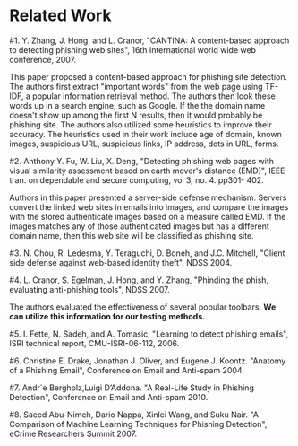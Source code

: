 # Related Work #

#1. Y. Zhang, J. Hong, and L. Cranor, "CANTINA: A content-based approach to detecting phishing web sites", 16th International world wide web conference, 2007.

This paper proposed a content-based approach for phishing site detection. The authors first extract "important words" from the web page using TF-IDF, a popular information retrieval method. The authors then look these words up in a search engine, such as Google. If the the domain name doesn't show up among the first N results, then it would probably be phishing site.
The authors also utilized some heuristics to improve their accuracy. The heuristics used in their work include age of domain, known images, suspicious URL, suspicious links, IP address, dots in URL, forms.


#2. Anthony Y. Fu, W. Liu, X. Deng, "Detecting phishing web pages with visual similarity assessment based on earth mover's distance (EMD)", IEEE tran. on dependable and secure computing, vol 3, no. 4. pp301- 402.

Authors in this paper presented a server-side defense mechanism. Servers convert the linked web sites in emails into images, and compare the images with the stored authenticate images based on a measure called EMD. If the images matches any of those authenticated images but has a different domain name, then this web site will be classified as phishing site.


#3. N. Chou, R. Ledesma, Y. Teraguchi, D. Boneh, and J.C. Mitchell, "Client side defense against web-based identity theft", NDSS 2004.

#4. L. Cranor, S. Egelman, J. Hong, and Y. Zhang, "Phinding the phish, evaluating anti-phishing tools", NDSS 2007.

The authors evaluated the effectiveness of several popular toolbars.
**We can utilize this information for our testing methods.**

#5. I. Fette, N. Sadeh, and A. Tomasic, "Learning to detect phishing emails", ISRI technical report, CMU-ISRI-06-112, 2006.

#6. Christine E. Drake, Jonathan J. Oliver, and Eugene J. Koontz. "Anatomy of a Phishing Email", Conference on Email and Anti-spam 2004.

#7. Andr´e Bergholz,Luigi D’Addona. "A Real-Life Study in Phishing Detection", Conference on Email and Anti-spam 2010.

#8. Saeed Abu-Nimeh, Dario Nappa, Xinlei Wang, and Suku Nair. "A Comparison of Machine Learning Techniques for Phishing Detection", eCrime Researchers Summit 2007.